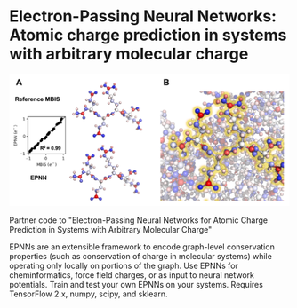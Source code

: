 # Electron-Passing Neural Networks: Atomic charge prediction in systems with arbitrary molecular charge
![protein_image](/assets/protein_fig.png)

Partner code to "Electron-Passing Neural Networks for Atomic Charge Prediction in Systems with Arbitrary Molecular Charge"

EPNNs are an extensible framework to encode graph-level conservation properties (such as conservation of charge in molecular systems) while operating only locally on portions of the graph. Use EPNNs for cheminformatics, force field charges, or as input to neural network potentials. Train and test your own EPNNs on your systems. Requires TensorFlow 2.x, numpy, scipy, and sklearn.

